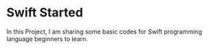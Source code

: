 # Swift Started

In this Project, I am sharing some basic codes for Swift programming language beginners to learn.
